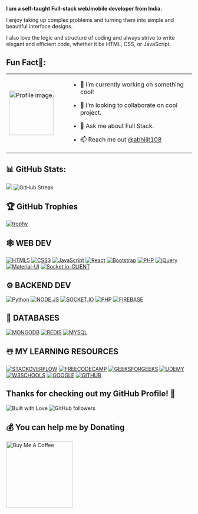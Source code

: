 **I am a self-taught Full-stack web/mobile developer from India.**

I enjoy taking up complex problems and turning them into simple and beautiful interface designs.

I also love the logic and structure of coding and always strive to write elegant and efficient code, whether it be HTML, CSS, or JavaScript.

## Fun Fact🎈:

<table>
  <tr>
    <td width="150" style="border: none;">
      <img src="https://github.com/user-attachments/assets/57073689-a488-440d-b781-3c00a1b49b1f" width="120" alt="Profile image" />
    </td>
    <td>

- 🔭 I’m currently working on something cool!  
- 👯 I’m looking to collaborate on cool project.  
- 💬 Ask me about Full Stack.  
- 📫 Reach me out [@abhijit108](https://www.linkedin.com/in/abhijit108)  

    </td>
  </tr>
</table>

## 📊 GitHub Stats:

<picture>
  <source
    srcset="https://github-readme-stats.vercel.app/api?username=aabhijit108&show_icons=true&theme=dark"
    media="(prefers-color-scheme: dark)"
  />
  <source
    srcset="https://github-readme-stats.vercel.app/api?username=aabhijit108&show_icons=true"
    media="(prefers-color-scheme: light), (prefers-color-scheme: no-preference)"
  />
  <img src="https://github-readme-stats.vercel.app/api?username=aabhijit108&show_icons=true" />
</picture>

<img src="https://streak-stats.demolab.com/?user=aabhijit108" alt="GitHub Streak" />

## 🏆 GitHub Trophies
[![trophy](https://github-profile-trophy.vercel.app/?username=aabhijit108)](https://github.com/aabhijit108/github-profile-trophy)

## 🕸️ WEB DEV

[![HTML5](https://img.shields.io/badge/HTML5-E34F26?style=for-the-badge&logo=html5&logoColor=white)](https://github.com/aabhijit108?tab=repositories) [![CSS3](https://img.shields.io/badge/CSS3-1572B6?style=for-the-badge&logo=css3&logoColor=white)](https://github.com/aabhijit108?tab=repositories) [![JavaScript](https://img.shields.io/badge/JavaScript-F7DF1E?style=for-the-badge&logo=javascript&logoColor=black)](https://github.com/aabhijit108?tab=repositories) [![React](https://img.shields.io/badge/React-20232A?style=for-the-badge&logo=react&logoColor=61DAFB)](https://github.com/aabhijit108?tab=repositories) [![Bootstrap](https://img.shields.io/badge/Bootstrap-7952B3?style=for-the-badge&logo=bootstrap&logoColor=white)](https://github.com/aabhijit108?tab=repositories) [![PHP](https://img.shields.io/badge/PHP-777BB4?style=for-the-badge&logo=php&logoColor=white)](https://github.com/aabhijit108?tab=repositories) [![jQuery](https://img.shields.io/badge/jQuery-0769AD?style=for-the-badge&logo=jquery&logoColor=white)](https://github.com/aabhijit108?tab=repositories) [![Material-UI](https://img.shields.io/badge/Material--UI-0081CB?style=for-the-badge&logo=mui&logoColor=white)](https://github.com/aabhijit108?tab=repositories) [![Socket.io-CLIENT](https://img.shields.io/badge/Socket.io--client-black?style=for-the-badge&logo=socket.io--client&logoColor=white)](https://github.com/aabhijit108?tab=repositories) 

## ⚙️ BACKEND DEV
[![Python](https://img.shields.io/badge/Python-3776AB?style=for-the-badge&logo=python&logoColor=F7DF1E)](https://github.com/aabhijit108?tab=repositories) [![NODE.JS](https://img.shields.io/badge/Node.js-43853D?style=for-the-badge&logo=node.js&logoColor=white)](https://github.com/aabhijit108?tab=repositories) [![SOCKET.IO](https://img.shields.io/badge/Socket.io-000?style=for-the-badge&logo=socket.io&logoColor=white)](https://github.com/aabhijit108?tab=repositories) [![PHP](https://img.shields.io/badge/PHP-777BB4?style=for-the-badge&logo=php&logoColor=white)](https://github.com/aabhijit108?tab=repositories) [![FIREBASE](https://img.shields.io/badge/Firebase-039BE5?style=for-the-badge&logo=firebase&logoColor=white)](https://github.com/aabhijit108?tab=repositories)

## 📅 DATABASES
[![MONGODB](https://img.shields.io/badge/Mongodb-4EA94B?style=for-the-badge&logo=mongodb&logoColor=white)](https://github.com/aabhijit108?tab=repositories) [![REDIS](https://img.shields.io/badge/Redis-DD0031?style=for-the-badge&logo=redis&logoColor=white)](https://github.com/aabhijit108?tab=repositories) [![MYSQL](https://img.shields.io/badge/Mysql-000?style=for-the-badge&logo=mysql&logoColor=white)](https://github.com/aabhijit108?tab=repositories)

## ☃️ MY LEARNING RESOURCES
 [![STACKOVERFLOW](https://img.shields.io/badge/Stackoverflow-FE7A16?style=for-the-badge&logo=stack-overflow&logoColor=white)](https://stackoverflow.com/) [![FREECODECAMP](https://img.shields.io/badge/Freecodecamp-112233?style=for-the-badge&logo=freecodecamp&logoColor=green)](https://www.freecodecamp.org/) [![GEEKSFORGEEKS](https://img.shields.io/badge/Geeksforgeeks-555555?style=for-the-badge&logo=geeksforgeeks&logoColor=35914c)](https://www.geeksforgeeks.org/) [![UDEMY](https://img.shields.io/badge/Udemy-A435F0?style=for-the-badge&logo=udemy&logoColor=white)](https://www.udemy.com/) [![W3SCHOOLS](https://img.shields.io/badge/W3schools-04A46A?style=for-the-badge&logo=w3schools&logoColor=white)](https://www.w3schools.com/) [![GOOGLE](https://img.shields.io/badge/Google-4285F4?style=for-the-badge&logo=google&logoColor=white)](https://www.google.com/) [![GITHUB](https://img.shields.io/badge/Github-000?style=for-the-badge&logo=github&logoColor=white)](https://github.com/)

## Thanks for checking out my GitHub Profile! 🙏
![Built with Love](https://img.shields.io/badge/BUILT%20WITH-%E2%9D%A4-orange?style=for-the-badge)
![GitHub followers](https://img.shields.io/github/followers/aabhijit108?label=FOLLOWERS&style=for-the-badge&logo=github)

## 💰 You can help me by Donating
<a href="https://www.buymeacoffee.com/coderabhijit" target="_blank">
  <img src="https://cdn.buymeacoffee.com/buttons/v2/default-yellow.png" alt="Buy Me A Coffee" width="180" />
</a>
